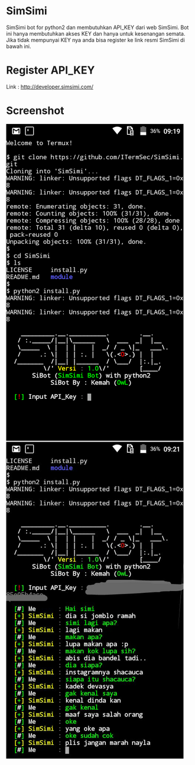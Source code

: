 # SimSimi
SimSimi bot for python2 dan membutuhkan API_KEY dari web SimSimi. Bot ini hanya membutuhkan akses KEY dan hanya untuk kesenangan semata. Jika tidak mempunyai KEY nya anda bisa register ke link resmi SimSimi di bawah ini.
# Register API_KEY
Link : http://developer.simsimi.com/
# Screenshot
<img src="Sim1.jpg"/>
<img src="Sim2.jpg"/>
